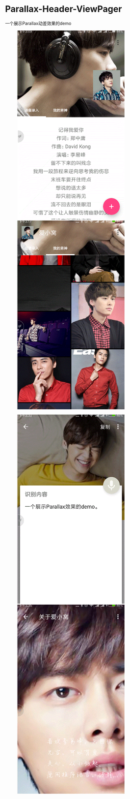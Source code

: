 # Parallax-Header-ViewPager

一个展示Parallax动差效果的demo

<figure class="half">
    <a href="gif/20170915_150927.gif"><img src="gif/20170915_150927.gif" width = "350"></a>
    <a href="gif/20170915_151739.gif"><img src="gif/20170915_151739.gif" width = "350"></a>
</figure>

<figure class="half">
    <a href="gif/20170915_153315.gif"><img src="gif/20170915_153315.gif" width = "350"></a>
    <a href="gif/20170915_153555.gif"><img src="gif/20170915_153555.gif" width = "350"></a>
</figure>